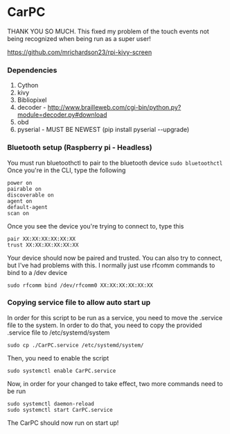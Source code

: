 # CarPC

THANK YOU SO MUCH. This fixed my problem of the touch events not being
recognized when being run as a super user!

https://github.com/mrichardson23/rpi-kivy-screen

### Dependencies
1. Cython
2. kivy
3. Bibliopixel
4. decoder - http://www.brailleweb.com/cgi-bin/python.py?module=decoder.py#download
5. obd
6. pyserial - MUST BE NEWEST (pip install pyserial --upgrade)

### Bluetooth setup (Raspberry pi - Headless)
You must run bluetoothctl to pair to the bluetooth device
``` sudo bluetoothctl ```
Once you're in the CLI, type the following
```
power on
pairable on
discoverable on
agent on
default-agent
scan on
```
Once you see the device you're trying to connect to, type this
```
pair XX:XX:XX:XX:XX:XX
trust XX:XX:XX:XX:XX:XX
```
Your device should now be paired and trusted. 
You can also try to connect, but I've had problems with this. I normally just use rfcomm commands to bind to a /dev device
```
sudo rfcomm bind /dev/rfcomm0 XX:XX:XX:XX:XX:XX
```

### Copying service file to allow auto start up
In order for this script to be run as a service, you need to move the .service file to the system.
In order to do that, you need to copy the provided .service file to /etc/systemd/system
```
sudo cp ./CarPC.service /etc/systemd/system/
```
Then, you need to enable the script
```
sudo systemctl enable CarPC.service
```
Now, in order for your changed to take effect, two more commands need to be run
```
sudo systemctl daemon-reload
sudo systemctl start CarPC.service
```
The CarPC should now run on start up!
